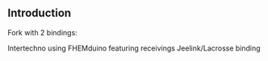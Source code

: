 ## Introduction

Fork with 2 bindings:

Intertechno using FHEMduino featuring receivings
Jeelink/Lacrosse binding